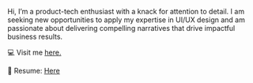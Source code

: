 
Hi, I’m a product-tech enthusiast with a knack for attention to detail. I am seeking new opportunities to apply my expertise in UI/UX design and am passionate about delivering compelling narratives that drive impactful business results. <br>

 💻 Visit me <a href="https://suraj13.notion.site/SURAJ-KANDLAKUNTA-8ce29e07ed7d412babc08d56694f742a" >here.</a> <br>

📄 Resume: <a href="https://file.notion.so/f/f/bf291588-990a-4dd7-909f-08af9dab91bf/2f8e7fb7-6a58-4db9-a33c-80f04562dc27/SurajKandlakunta_ProductDesign.pdf?table=block&id=1085255e-5da8-8098-9b9e-e0cf047f6cd9&spaceId=bf291588-990a-4dd7-909f-08af9dab91bf&expirationTimestamp=1727877600000&signature=ZdYs8xnYP3zhVtZL6AzpMZPZov9Q3GTuvmrtovkMitU&downloadName=SurajKandlakunta_ProductDesign.pdf">Here</a>





